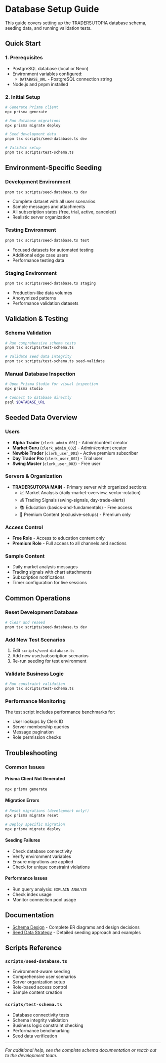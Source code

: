 # Database Setup Guide

This guide covers setting up the TRADERSUTOPIA database schema, seeding data, and running validation tests.

## Quick Start

### 1. Prerequisites
- PostgreSQL database (local or Neon)
- Environment variables configured:
  - `DATABASE_URL` - PostgreSQL connection string
- Node.js and pnpm installed

### 2. Initial Setup
```bash
# Generate Prisma client
npx prisma generate

# Run database migrations
npx prisma migrate deploy

# Seed development data
pnpm tsx scripts/seed-database.ts dev

# Validate setup
pnpm tsx scripts/test-schema.ts
```

## Environment-Specific Seeding

### Development Environment
```bash
pnpm tsx scripts/seed-database.ts dev
```
- Complete dataset with all user scenarios
- Sample messages and attachments
- All subscription states (free, trial, active, canceled)
- Realistic server organization

### Testing Environment  
```bash
pnpm tsx scripts/seed-database.ts test
```
- Focused datasets for automated testing
- Additional edge case users
- Performance testing data

### Staging Environment
```bash
pnpm tsx scripts/seed-database.ts staging
```
- Production-like data volumes
- Anonymized patterns
- Performance validation datasets

## Validation & Testing

### Schema Validation
```bash
# Run comprehensive schema tests
pnpm tsx scripts/test-schema.ts

# Validate seed data integrity
pnpm tsx scripts/test-schema.ts seed-validate
```

### Manual Database Inspection
```bash
# Open Prisma Studio for visual inspection
npx prisma studio

# Connect to database directly
psql $DATABASE_URL
```

## Seeded Data Overview

### Users
- **Alpha Trader** (`clerk_admin_001`) - Admin/content creator
- **Market Guru** (`clerk_admin_002`) - Admin/content creator  
- **Newbie Trader** (`clerk_user_001`) - Active premium subscriber
- **Day Trader Pro** (`clerk_user_002`) - Trial user
- **Swing Master** (`clerk_user_003`) - Free user

### Servers & Organization
- **TRADERSUTOPIA MAIN** - Primary server with organized sections:
  - 📈 Market Analysis (daily-market-overview, sector-rotation)
  - 💰 Trading Signals (swing-signals, day-trade-alerts)
  - 📚 Education (basics-and-fundamentals) - Free access
  - 🎯 Premium Content (exclusive-setups) - Premium only

### Access Control
- **Free Role** - Access to education content only
- **Premium Role** - Full access to all channels and sections

### Sample Content
- Daily market analysis messages
- Trading signals with chart attachments
- Subscription notifications
- Timer configuration for live sessions

## Common Operations

### Reset Development Database
```bash
# Clear and reseed
pnpm tsx scripts/seed-database.ts dev
```

### Add New Test Scenarios
1. Edit `scripts/seed-database.ts`
2. Add new user/subscription scenarios
3. Re-run seeding for test environment

### Validate Business Logic
```bash
# Run constraint validation
pnpm tsx scripts/test-schema.ts
```

### Performance Monitoring
The test script includes performance benchmarks for:
- User lookups by Clerk ID
- Server membership queries  
- Message pagination
- Role permission checks

## Troubleshooting

### Common Issues

#### Prisma Client Not Generated
```bash
npx prisma generate
```

#### Migration Errors
```bash
# Reset migrations (development only!)
npx prisma migrate reset

# Deploy specific migration
npx prisma migrate deploy
```

#### Seeding Failures
- Check database connectivity
- Verify environment variables
- Ensure migrations are applied
- Check for unique constraint violations

#### Performance Issues
- Run query analysis: `EXPLAIN ANALYZE`
- Check index usage
- Monitor connection pool usage

## Documentation

- [Schema Design](./schema-design.md) - Complete ER diagrams and design decisions
- [Seed Data Strategy](./seed-data.md) - Detailed seeding approach and examples

## Scripts Reference

### `scripts/seed-database.ts`
- Environment-aware seeding
- Comprehensive user scenarios
- Server organization setup
- Role-based access control
- Sample content creation

### `scripts/test-schema.ts`  
- Database connectivity tests
- Schema integrity validation
- Business logic constraint checking
- Performance benchmarking
- Seed data verification

---

*For additional help, see the complete schema documentation or reach out to the development team.* 